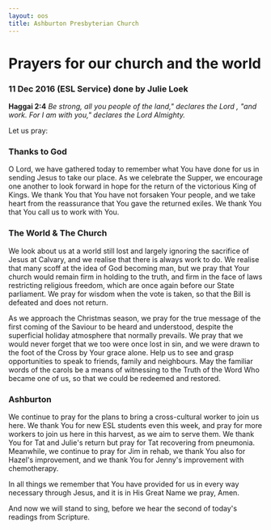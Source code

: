 ```yaml
---
layout: oos
title: Ashburton Presbyterian Church
---
```

# Prayers for our church and the world

### 11 Dec 2016 (ESL Service) done by Julie Loek

__Haggai 2:4__ _Be strong, all you people of the land," declares the Lord , "and work. For I am with you," declares the Lord Almighty._

Let us pray:

### Thanks to God
O Lord, we have gathered today to remember what You have done for us in sending Jesus to take our place. As we celebrate the Supper, we encourage one another to look forward in hope for the return of the victorious King of Kings.
We thank You that You have not forsaken Your people, and we take heart from the reassurance that You gave the returned exiles. We thank You that You call us to work with You.

### The World & The Church
We look about us at a world still lost and largely ignoring the sacrifice of Jesus at Calvary, and we realise that there is always work to do. We realise that many scoff at the idea of God becoming man, but we pray that Your church would remain firm in holding to the truth, and firm in the face of laws restricting religious freedom, which are once again before our State parliament. We pray for wisdom when the vote is taken, so that the Bill is defeated and does not return.  

As we approach the Christmas season, we pray for the true message of the first coming of the Saviour to be heard and understood, despite the superficial holiday atmosphere that normally prevails. We pray that we would never forget that we too were once lost in sin, and we were drawn to the foot of the Cross by Your grace alone. Help us to see and grasp opportunities to speak to friends, family and neighbours. May the familiar words of the carols be a means of witnessing to the Truth of the Word Who became one of us, so that we could be redeemed and restored.

### Ashburton
We continue to pray for the plans to bring a cross-cultural worker to join us here. We thank You for new ESL students even this week, and pray for more workers to join us here in this harvest, as we aim to serve them. We thank You for Tat and Julie's return but pray for Tat recovering from pneumonia. Meanwhile, we continue to pray for Jim in rehab, we thank You also for Hazel's improvement, and we thank You for Jenny's improvement with chemotherapy.

In all things we remember that You have provided for us in every way necessary through Jesus, and it is in His Great Name we pray, Amen.

And now we will stand to sing, before we hear the second of today's readings from Scripture.